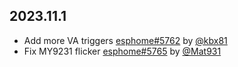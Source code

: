 ## 2023.11.1

- Add more VA triggers [esphome#5762](https://github.com/esphome/esphome/pull/5762) by [@kbx81](https://github.com/kbx81)
- Fix MY9231 flicker [esphome#5765](https://github.com/esphome/esphome/pull/5765) by [@Mat931](https://github.com/Mat931)

